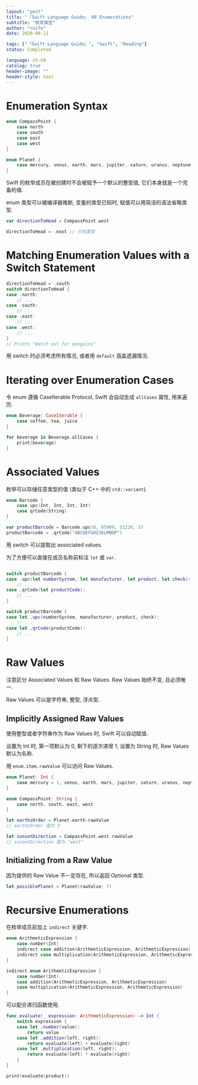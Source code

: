 ```yaml
---
layout: "post"
title: "「Swift Language Guide」 08 Enumerations"
subtitle: "枚举类型"
author: "roife"
date: 2020-09-12

tags: ["「Swift Language Guide」", "Swift", "Reading"]
status: Completed

language: zh-CN
catalog: true
header-image: ""
header-style: text
---
```


# Enumeration Syntax

```swift
enum CompassPoint {
    case north
    case south
    case east
    case west
}

enum Planet {
    case mercury, venus, earth, mars, jupiter, saturn, uranus, neptune
}
```

Swift 的枚举成员在被创建时不会被赋予一个默认的整型值, 它们本身就是一个完备的值.

enum 类型可以被编译器推断, 变量的类型已知时, 赋值可以用简洁的语法省略类型.

```swift
var directionToHead = CompassPoint.west

directionToHead = .east // 已知类型
```

# Matching Enumeration Values with a Switch Statement

```swift
directionToHead = .south
switch directionToHead {
case .north:
    // ...
case .south:
    // ...
case .east:
    // ...
case .west:
    // ...
}
// Prints "Watch out for penguins"
```

用 switch 时必须考虑所有情况, 或者用 `default` 涵盖遗漏情况.

# Iterating over Enumeration Cases

令 enum 遵循 CaseIterable Protocol, Swift 会自动生成 `allCases` 属性, 用来遍历.

```swift
enum Beverage: CaseIterable {
    case coffee, tea, juice
}

for beverage in Beverage.allCases {
    print(beverage)
}
```

# Associated Values

枚举可以存储任意类型的值 (类似于 C++ 中的 `std::variant`).

```swift
enum Barcode {
    case upc(Int, Int, Int, Int)
    case qrCode(String)
}

var productBarcode = Barcode.upc(8, 85909, 51226, 3)
productBarcode = .qrCode("ABCDEFGHIJKLMNOP")
```

用 switch 可以提取出 associated values.

为了方便可以直接在成员名称前标注 `let` 或 `var`.

```swift

switch productBarcode {
case .upc(let numberSystem, let manufacturer, let product, let check):
    // ...
case .qrCode(let productCode):
    // ...
}

switch productBarcode {
case let .upc(numberSystem, manufacturer, product, check):
    // ...
case let .qrCode(productCode):
    // ...
}
```

# Raw Values

注意区分 Associated Values 和 Raw Values. Raw Values 始终不变, 且必须唯一.

Raw Values 可以是字符串, 整型, 浮点型.

## Implicitly Assigned Raw Values

使用整型或者字符串作为 Raw Values 时, Swift 可以自动赋值.

设置为 Int 时, 第一项默认为 0, 剩下的逐次递增 1; 设置为 String 时, Raw Values 默认为名称.

用 `enum.item.rawValue` 可以访问 Raw Values.

```swift
enum Planet: Int {
    case mercury = 1, venus, earth, mars, jupiter, saturn, uranus, neptune
}

enum CompassPoint: String {
    case north, south, east, west
}

let earthsOrder = Planet.earth.rawValue
// earthsOrder 值为 3

let sunsetDirection = CompassPoint.west.rawValue
// sunsetDirection 值为 "west"
```

## Initializing from a Raw Value

因为提供的 Raw Value 不一定存在, 所以返回 Optional 类型.

```swift
let possiblePlanet = Planet(rawValue: 7)
```

# Recursive Enumerations

在枚举成员前加上 `indirect` 关键字.

```swift
enum ArithmeticExpression {
    case number(Int)
    indirect case addition(ArithmeticExpression, ArithmeticExpression)
    indirect case multiplication(ArithmeticExpression, ArithmeticExpression)
}

indirect enum ArithmeticExpression {
    case number(Int)
    case addition(ArithmeticExpression, ArithmeticExpression)
    case multiplication(ArithmeticExpression, ArithmeticExpression)
}
```

可以配合递归函数使用.

```swift
func evaluate(_ expression: ArithmeticExpression) -> Int {
    switch expression {
    case let .number(value):
        return value
    case let .addition(left, right):
        return evaluate(left) + evaluate(right)
    case let .multiplication(left, right):
        return evaluate(left) * evaluate(right)
    }
}

print(evaluate(product))
```
